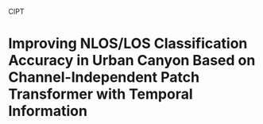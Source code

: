 CIPT
# Improving NLOS/LOS Classification Accuracy in Urban Canyon Based on Channel-Independent Patch Transformer with Temporal Information
